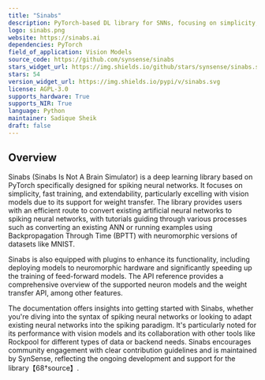 ```yaml
---
title: "Sinabs"
description: PyTorch-based DL library for SNNs, focusing on simplicity, fast training, extendability, and vision models.
logo: sinabs.png
website: https://sinabs.ai
dependencies: PyTorch
field_of_application: Vision Models
source_code: https://github.com/synsense/sinabs
stars_widget_url: https://img.shields.io/github/stars/synsense/sinabs.svg?style=social
stars: 54
version_widget_url: https://img.shields.io/pypi/v/sinabs.svg
license: AGPL-3.0
supports_hardware: True
supports_NIR: True
language: Python
maintainer: Sadique Sheik
draft: false
---
```


## Overview
Sinabs (Sinabs Is Not A Brain Simulator) is a deep learning library based on PyTorch specifically designed for spiking neural networks. It focuses on simplicity, fast training, and extendability, particularly excelling with vision models due to its support for weight transfer. The library provides users with an efficient route to convert existing artificial neural networks to spiking neural networks, with tutorials guiding through various processes such as converting an existing ANN or running examples using Backpropagation Through Time (BPTT) with neuromorphic versions of datasets like MNIST.

Sinabs is also equipped with plugins to enhance its functionality, including deploying models to neuromorphic hardware and significantly speeding up the training of feed-forward models. The API reference provides a comprehensive overview of the supported neuron models and the weight transfer API, among other features.

The documentation offers insights into getting started with Sinabs, whether you're diving into the syntax of spiking neural networks or looking to adapt existing neural networks into the spiking paradigm. It's particularly noted for its performance with vision models and its collaboration with other tools like Rockpool for different types of data or backend needs. Sinabs encourages community engagement with clear contribution guidelines and is maintained by SynSense, reflecting the ongoing development and support for the library【68†source】.